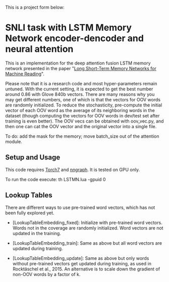 This is a project form below:


# SNLI task with LSTM Memory Network encoder-dencoder and neural attention

This is an implementation for the deep attention fusion LSTM memory network presented in the paper "[Long Short-Term Memory Networks for Machine Reading](http://arxiv.org/abs/1601.06733)". 

Please note that it is a research code and most hyper-parameters remain untuned. With the current setting, it is expected to get the best number around 0.86 with Glove 840b vectors. There are many reasons why you may get different numbers, one of which is that the vectors for OOV words are randomly initialized. To reduce the stochasticity, pre-compute the initial vector of each OOV word as the average of its neighboring words in the dataset (though computing the vectors for OOV words in dev/test set after training is even better). The OOV vecs can be obtained with oov_vec.py, and then one can cat the OOV vector and the original vector into a single file.

To do: add the mask for the memory; move batch_size out of the attention module.

## Setup and Usage
This code requires [Torch7](http://torch.ch/) and [nngraph](http://github.com/torch/nngraph). It is tested on GPU only.

To run the code execute: th LSTMN.lua -gpuid 0


## Lookup Tables
There are different ways to use pre-trained word vectors, which has not been fully explored yet.

* [LookupTableEmbedding_fixed]: Initialize with pre-trained word vectors. Words not in the coverage are randomly initialized. Word vectors are not updated in the training.

* [LookupTableEmbedding_train]: Same as above but all word vectors are updated during training.

* [LookupTableEmbedding_update]: Same as above but only words without pre-trained vectors get updated during training, as used in Rocktäschel et al., 2015. An alternative is to scale down the gradient of non-OOV words by a factor of k. 
